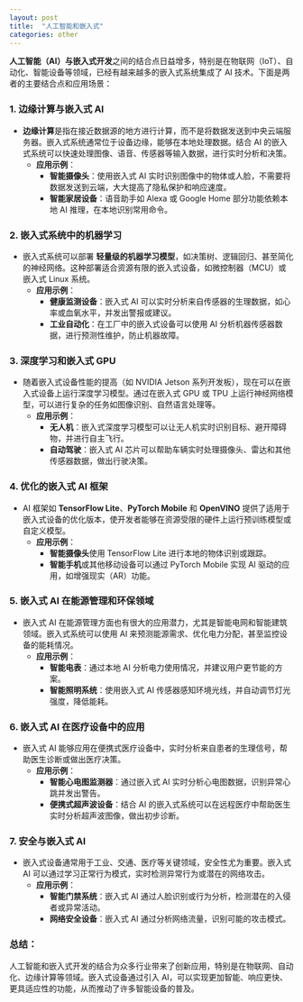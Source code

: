 ```yaml
---
layout: post
title:  "人工智能和嵌入式"
categories: other
---
```


**人工智能（AI）与嵌入式开发**之间的结合点日益增多，特别是在物联网（IoT）、自动化、智能设备等领域，已经有越来越多的嵌入式系统集成了 AI 技术。下面是两者的主要结合点和应用场景：

### 1. **边缘计算与嵌入式 AI**
- **边缘计算**是指在接近数据源的地方进行计算，而不是将数据发送到中央云端服务器。嵌入式系统通常位于设备边缘，能够在本地处理数据。结合 AI 的嵌入式系统可以快速处理图像、语音、传感器等输入数据，进行实时分析和决策。
  - **应用示例**：
    - **智能摄像头**：使用嵌入式 AI 实时识别图像中的物体或人脸，不需要将数据发送到云端，大大提高了隐私保护和响应速度。
    - **智能家居设备**：语音助手如 Alexa 或 Google Home 部分功能依赖本地 AI 推理，在本地识别常用命令。

### 2. **嵌入式系统中的机器学习**
- 嵌入式系统可以部署 **轻量级的机器学习模型**，如决策树、逻辑回归、甚至简化的神经网络。这种部署适合资源有限的嵌入式设备，如微控制器（MCU）或嵌入式 Linux 系统。
  - **应用示例**：
    - **健康监测设备**：嵌入式 AI 可以实时分析来自传感器的生理数据，如心率或血氧水平，并发出警报或建议。
    - **工业自动化**：在工厂中的嵌入式设备可以使用 AI 分析机器传感器数据，进行预测性维护，防止机器故障。

### 3. **深度学习和嵌入式 GPU**
- 随着嵌入式设备性能的提高（如 NVIDIA Jetson 系列开发板），现在可以在嵌入式设备上运行深度学习模型。通过在嵌入式 GPU 或 TPU 上运行神经网络模型，可以进行复杂的任务如图像识别、自然语言处理等。
  - **应用示例**：
    - **无人机**：嵌入式深度学习模型可以让无人机实时识别目标、避开障碍物，并进行自主飞行。
    - **自动驾驶**：嵌入式 AI 芯片可以帮助车辆实时处理摄像头、雷达和其他传感器数据，做出行驶决策。

### 4. **优化的嵌入式 AI 框架**
- AI 框架如 **TensorFlow Lite**、**PyTorch Mobile** 和 **OpenVINO** 提供了适用于嵌入式设备的优化版本，使开发者能够在资源受限的硬件上运行预训练模型或自定义模型。
  - **应用示例**：
    - **智能摄像头**使用 TensorFlow Lite 进行本地的物体识别或跟踪。
    - **智能手机**或其他移动设备可以通过 PyTorch Mobile 实现 AI 驱动的应用，如增强现实（AR）功能。

### 5. **嵌入式 AI 在能源管理和环保领域**
- 嵌入式 AI 在能源管理方面也有很大的应用潜力，尤其是智能电网和智能建筑领域。嵌入式系统可以使用 AI 来预测能源需求、优化电力分配，甚至监控设备的能耗情况。
  - **应用示例**：
    - **智能电表**：通过本地 AI 分析电力使用情况，并建议用户更节能的方案。
    - **智能照明系统**：使用嵌入式 AI 传感器感知环境光线，并自动调节灯光强度，降低能耗。

### 6. **嵌入式 AI 在医疗设备中的应用**
- 嵌入式 AI 能够应用在便携式医疗设备中，实时分析来自患者的生理信号，帮助医生诊断或做出医疗决策。
  - **应用示例**：
    - **智能心电图监测器**：通过嵌入式 AI 实时分析心电图数据，识别异常心跳并发出警告。
    - **便携式超声波设备**：结合 AI 的嵌入式系统可以在远程医疗中帮助医生实时分析超声波图像，做出初步诊断。

### 7. **安全与嵌入式 AI**
- 嵌入式设备通常用于工业、交通、医疗等关键领域，安全性尤为重要。嵌入式 AI 可以通过学习正常行为模式，实时检测异常行为或潜在的网络攻击。
  - **应用示例**：
    - **智能门禁系统**：嵌入式 AI 通过人脸识别或行为分析，检测潜在的入侵者或异常活动。
    - **网络安全设备**：嵌入式 AI 通过分析网络流量，识别可能的攻击模式。

### 总结：
人工智能和嵌入式开发的结合为众多行业带来了创新应用，特别是在物联网、自动化、边缘计算等领域。嵌入式设备通过引入 AI，可以实现更加智能、响应更快、更具适应性的功能，从而推动了许多智能设备的普及。